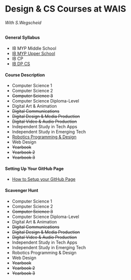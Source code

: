 # Design & CS Courses at WAIS
###### With S.Wegscheid

#### General Syllabus
* IB MYP Middle School
* [IB MYP Upper School](https://shawnwegs.github.io/Starting-Class/IB-MYP-US-syllabus)
* IB CP
* [IB DP CS](https://shawnwegs.github.io/Starting-Class/IB-DP-CS-syllabus)

#### Course Description
* Computer Science 1
* Computer Science 2
* ~~Computer Science 3~~
* Computer Science Diploma-Level
* Digital Art & Animation
* ~~Digital Communications~~
* ~~Digital Design & Media Production~~
* ~~Digital Video & Audio Production~~
* Independent Study in Tech Apps
* Independent Study in Emerging Tech
* [Robotics Programming & Design](https://shawnwegs.github.io/Starting-Class/course-descriptions/IB-MYP-CP-Robotics)
* Web Design
* ~~Yearbook~~
* ~~Yearbook 2~~
* ~~Yearbook 3~~

#### Setting Up Your GitHub Page
* [How to Setup your GitHub Page](https://shawnwegs.github.io/Guide-to-Setup-GH-Pages/)

#### Scavenger Hunt
* Computer Science 1
* Computer Science 2
* ~~Computer Science 3~~
* Computer Science Diploma-Level
* Digital Art & Animation
* ~~Digital Communications~~
* ~~Digital Design & Media Production~~
* ~~Digital Video & Audio Production~~
* Independent Study in Tech Apps
* Independent Study in Emerging Tech
* Robotics Programming & Design
* Web Design
* ~~Yearbook~~
* ~~Yearbook 2~~
* ~~Yearbook 3~~
